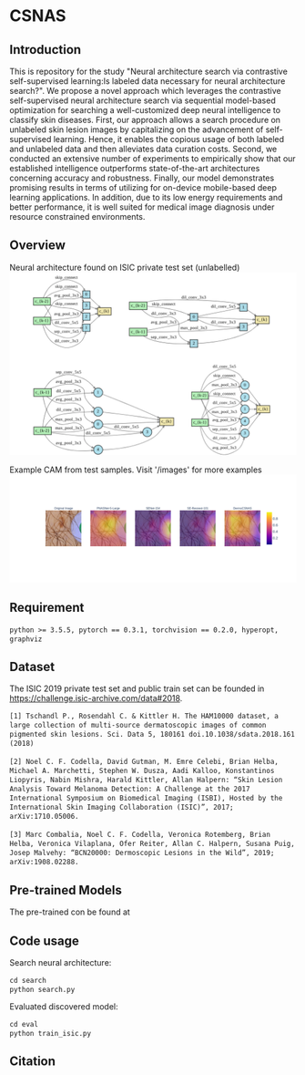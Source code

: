# CSNAS
## Introduction
This is repository for the study "Neural architecture search via contrastive self-supervised learning:Is labeled data necessary for neural architecture search?". We propose a novel approach which leverages the contrastive self-supervised neural architecture search via sequential model-based optimization for searching a well-customized deep neural intelligence to classify skin diseases. First, our approach allows a search procedure on unlabeled skin lesion images by capitalizing on the advancement of self-supervised learning. Hence, it enables the copious usage of both labeled and unlabeled data and then alleviates data curation costs. Second, we conducted an extensive number of experiments to empirically show that our established intelligence outperforms state-of-the-art architectures concerning accuracy and robustness. Finally, our model demonstrates promising results in terms of utilizing for on-device mobile-based deep learning applications. In addition, due to its low energy requirements and better performance, it is well suited for medical image diagnosis under resource constrained environments.

## Overview
Neural architecture found on ISIC private test set (unlabelled)
![plot](./images/arches.png)

Example CAM from test samples. Visit '/images' for more examples
![plot](./images/example2.png)


## Requirement
```
python >= 3.5.5, pytorch == 0.3.1, torchvision == 0.2.0, hyperopt, graphviz
```
## Dataset
The ISIC 2019 private test set and public train set can be founded in https://challenge.isic-archive.com/data#2018.
```
[1] Tschandl P., Rosendahl C. & Kittler H. The HAM10000 dataset, a large collection of multi-source dermatoscopic images of common pigmented skin lesions. Sci. Data 5, 180161 doi.10.1038/sdata.2018.161 (2018)

[2] Noel C. F. Codella, David Gutman, M. Emre Celebi, Brian Helba, Michael A. Marchetti, Stephen W. Dusza, Aadi Kalloo, Konstantinos Liopyris, Nabin Mishra, Harald Kittler, Allan Halpern: “Skin Lesion Analysis Toward Melanoma Detection: A Challenge at the 2017 International Symposium on Biomedical Imaging (ISBI), Hosted by the International Skin Imaging Collaboration (ISIC)”, 2017; arXiv:1710.05006.

[3] Marc Combalia, Noel C. F. Codella, Veronica Rotemberg, Brian Helba, Veronica Vilaplana, Ofer Reiter, Allan C. Halpern, Susana Puig, Josep Malvehy: “BCN20000: Dermoscopic Lesions in the Wild”, 2019; arXiv:1908.02288.
```
## Pre-trained Models
The pre-trained con be found at

## Code usage
Search neural architecture:
```
cd search
python search.py
```
Evaluated discovered model:
```
cd eval
python train_isic.py
```

## Citation


